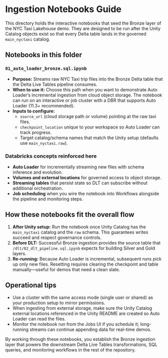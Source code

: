 # Ingestion Notebooks Guide

This directory holds the interactive notebooks that seed the Bronze layer of the NYC Taxi Lakehouse demo. They are designed to be run after the Unity Catalog objects exist so that every Delta table lands in the governed `main_nyctaxi` catalog.

## Notebooks in this folder

### `01_auto_loader_bronze.sql.ipynb`
* **Purpose:** Streams raw NYC Taxi trip files into the Bronze Delta table that the Delta Live Tables pipeline consumes.
* **When to use it:** Choose this path when you want to demonstrate Auto Loader’s incremental ingestion from cloud object storage. The notebook can run on an interactive or job cluster with a DBR that supports Auto Loader (11.3+ recommended).
* **Inputs to configure:**
  * `source_url` (cloud storage path or volume) pointing at the raw taxi files.
  * `checkpoint_location` unique to your workspace so Auto Loader can track progress.
  * Target catalog/schema names that match the Unity setup (defaults use `main_nyctaxi.raw`).

### Databricks concepts reinforced here

* **Auto Loader** for incrementally streaming new files with schema inference and evolution.
* **Volumes and external locations** for governed access to object storage.
* **Streaming tables** that persist state so DLT can subscribe without additional orchestration.
* **Job scheduling** when you wire the notebook into Workflows alongside the pipeline and monitoring steps.

## How these notebooks fit the overall flow

1. **After Unity setup:** Run the notebook once Unity Catalog has the `main_nyctaxi` catalog and the `raw` schema. This guarantees writes succeed and respect governance controls.
2. **Before DLT:** Successful Bronze ingestion provides the source table that `/dlt/02_dlt_pipeline.sql.ipynb` expects for building Silver and Gold layers.
3. **Re-running:** Because Auto Loader is incremental, subsequent runs pick up only new files. Resetting requires clearing the checkpoint and table manually—useful for demos that need a clean slate.

## Operational tips

* Use a cluster with the same access mode (single user or shared) as your production setup to mirror permissions.
* When ingesting from external storage, make sure the Unity Catalog external locations referenced in the Unity README are created so Auto Loader can read the files.
* Monitor the notebook run from the Jobs UI if you schedule it; long-running streams can continue appending data for real-time demos.

By working through these notebooks, you establish the Bronze ingestion layer that powers the downstream Delta Live Tables transformations, SQL queries, and monitoring workflows in the rest of the repository.
